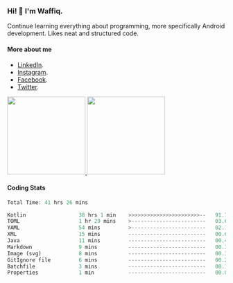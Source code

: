 ### Hi! 👋 I'm Waffiq.

Continue learning everything about programming, more specifically Android development. Likes neat and structured code.

#### More about me 
- [LinkedIn](https://www.linkedin.com/in/waffiqaziz/).
- [Instagram](https://www.instagram.com/waffiqaziz/).
- [Facebook](https://web.facebook.com/WaffiqAziz/).
- [Twitter](https://twitter.com/AzizWaffiq).

<p align="left">
<a href="https://github.com/waffiqaziz">
  <img height="180em" src="https://github-readme-stats-eight-theta.vercel.app/api?username=waffiqaziz&show_icons=true&theme=algolia&include_all_commits=true&count_private=true"/>
  <img height="180em" src="https://github-readme-stats-eight-theta.vercel.app/api/top-langs/?username=waffiqaziz&layout=compact&langs_count=8&theme=algolia"/>
</a>
</p>

#### Coding Stats
<!--START_SECTION:waka-->

```rust
Total Time: 41 hrs 26 mins

Kotlin                 38 hrs 1 min    >>>>>>>>>>>>>>>>>>>>>>>--   91.76 %
TOML                   1 hr 29 mins    >------------------------   03.60 %
YAML                   54 mins         >------------------------   02.18 %
XML                    15 mins         -------------------------   00.61 %
Java                   11 mins         -------------------------   00.45 %
Markdown               9 mins          -------------------------   00.39 %
Image (svg)            8 mins          -------------------------   00.36 %
GitIgnore file         6 mins          -------------------------   00.26 %
Batchfile              3 mins          -------------------------   00.13 %
Properties             1 min           -------------------------   00.07 %
```

<!--END_SECTION:waka-->
